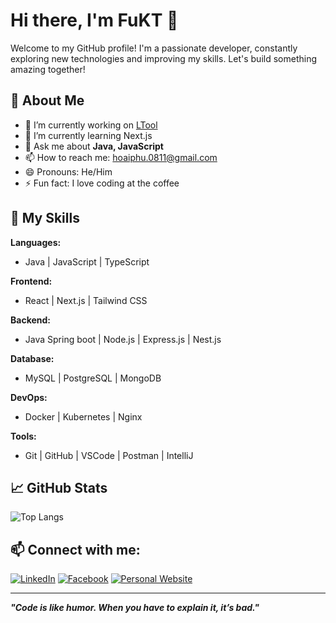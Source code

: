# Hi there, I'm FuKT 👋

Welcome to my GitHub profile! I'm a passionate developer, constantly exploring new technologies and improving my skills. Let's build something amazing together!

## 🌟 About Me

- 🔭 I’m currently working on [LTool](https://ltool.us)
- 🌱 I’m currently learning Next.js
- 💬 Ask me about **Java, JavaScript**
- 📫 How to reach me: [hoaiphu.0811@gmail.com](mailto:hoaiphu.0811@gmail.com)
- 😄 Pronouns: He/Him
- ⚡ Fun fact: I love coding at the coffee

## 🚀 My Skills

**Languages:**
- Java | JavaScript | TypeScript

**Frontend:**
- React | Next.js | Tailwind CSS

**Backend:**
- Java Spring boot | Node.js | Express.js | Nest.js

**Database:**
- MySQL | PostgreSQL | MongoDB

**DevOps:**
- Docker | Kubernetes | Nginx

**Tools:**
- Git | GitHub | VSCode | Postman | IntelliJ

## 📈 GitHub Stats

![Top Langs](https://github-readme-stats.vercel.app/api/top-langs/?username=hoaiphu99&layout=compact&theme=github_dark)

## 📫 Connect with me:

[![LinkedIn](https://img.shields.io/badge/-LinkedIn-blue?style=flat&logo=LinkedIn&logoColor=white)](https://linkedin.com/in/lamhoaiphu)
[![Facebook](https://img.shields.io/badge/-Facebook-blue?style=flat&logo=Facebook&logoColor=white)](https://fb.com/lamhoaiphu)
[![Personal Website](https://img.shields.io/badge/-Blog-black?style=flat&logo=About.me&logoColor=white)](https://hoaiphu.blogspot.com)

---

_**"Code is like humor. When you have to explain it, it’s bad."**_

<!--
**hoaiphu99/hoaiphu99** is a ✨ _special_ ✨ repository because its `README.md` (this file) appears on your GitHub profile.

Here are some ideas to get you started:

- 🔭 I’m currently working on ...
- 🌱 I’m currently learning ...
- 👯 I’m looking to collaborate on ...
- 🤔 I’m looking for help with ...
- 💬 Ask me about ...
- 📫 How to reach me: ...
- 😄 Pronouns: ...
- ⚡ Fun fact: ...
-->
